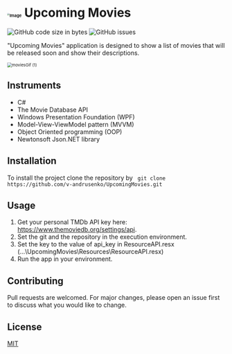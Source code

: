 # <img src="https://raw.githubusercontent.com/v-andrusenko/UpcomingMovies/master/upcoming_movies.ico" alt="Image" style="zoom: 33%;" /> Upcoming Movies

![GitHub code size in bytes](https://img.shields.io/github/repo-size/v-andrusenko/UpcomingMovies) ![GitHub issues](https://img.shields.io/github/downloads/v-andrusenko/UpcomingMovies/total)

"Upcoming Movies" application is designed to show a list of movies that will be released soon and show their descriptions.

<img src="https://user-images.githubusercontent.com/70683676/121805537-5dec0480-cc54-11eb-8982-b6d1a863829e.gif" alt="moviesGif (1)" style="zoom: 67%;" /> 

## Instruments

- C#
- The Movie Database API
- Windows Presentation Foundation (WPF)
- Model-View-ViewModel pattern (MVVM)
- Object Oriented programming (OOP)
- Newtonsoft Json.NET library

## Installation

To install the project clone the repository by ``` git clone https://github.com/v-andrusenko/UpcomingMovies.git```

## Usage

1. Get your personal TMDb API key here: https://www.themoviedb.org/settings/api.
2. Set the git and the repository in the execution environment.
3. Set the key to the value of api_key in ResourceAPI.resx (...\UpcomingMovies\Resources\ResourceAPI.resx)
4. Run the app in your environment.

## Contributing

Pull requests are welcomed. For major changes, please open an issue first to discuss what you would like to change.

## License

[MIT](https://choosealicense.com/licenses/mit/)

